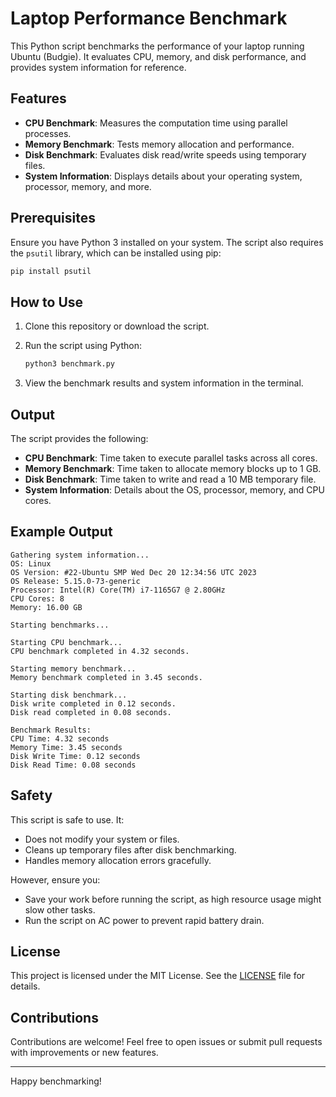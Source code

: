# Laptop Performance Benchmark

This Python script benchmarks the performance of your laptop running Ubuntu (Budgie). It evaluates CPU, memory, and disk performance, and provides system information for reference.

## Features

- **CPU Benchmark**: Measures the computation time using parallel processes.
- **Memory Benchmark**: Tests memory allocation and performance.
- **Disk Benchmark**: Evaluates disk read/write speeds using temporary files.
- **System Information**: Displays details about your operating system, processor, memory, and more.

## Prerequisites

Ensure you have Python 3 installed on your system. The script also requires the `psutil` library, which can be installed using pip:

```bash
pip install psutil
```

## How to Use

1. Clone this repository or download the script.
2. Run the script using Python:

   ```bash
   python3 benchmark.py
   ```

3. View the benchmark results and system information in the terminal.

## Output

The script provides the following:

- **CPU Benchmark**: Time taken to execute parallel tasks across all cores.
- **Memory Benchmark**: Time taken to allocate memory blocks up to 1 GB.
- **Disk Benchmark**: Time taken to write and read a 10 MB temporary file.
- **System Information**: Details about the OS, processor, memory, and CPU cores.

## Example Output

```text
Gathering system information...
OS: Linux
OS Version: #22-Ubuntu SMP Wed Dec 20 12:34:56 UTC 2023
OS Release: 5.15.0-73-generic
Processor: Intel(R) Core(TM) i7-1165G7 @ 2.80GHz
CPU Cores: 8
Memory: 16.00 GB

Starting benchmarks...

Starting CPU benchmark...
CPU benchmark completed in 4.32 seconds.

Starting memory benchmark...
Memory benchmark completed in 3.45 seconds.

Starting disk benchmark...
Disk write completed in 0.12 seconds.
Disk read completed in 0.08 seconds.

Benchmark Results:
CPU Time: 4.32 seconds
Memory Time: 3.45 seconds
Disk Write Time: 0.12 seconds
Disk Read Time: 0.08 seconds
```

## Safety

This script is safe to use. It:

- Does not modify your system or files.
- Cleans up temporary files after disk benchmarking.
- Handles memory allocation errors gracefully.

However, ensure you:

- Save your work before running the script, as high resource usage might slow other tasks.
- Run the script on AC power to prevent rapid battery drain.

## License

This project is licensed under the MIT License. See the [LICENSE](LICENSE) file for details.

## Contributions

Contributions are welcome! Feel free to open issues or submit pull requests with improvements or new features.

---

Happy benchmarking!
